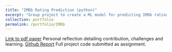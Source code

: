 ```yaml
---
title: "IMDb Rating Prediction (python)"
excerpt: "Group project to create a ML model for predicting IMDb ratings of film, based on data such as title, plot, actors, year, genre"
collection: portfolio
permalink: /portfolio/IMDb
---
```

[Link to pdf paper](http://TBlainUoB.github.io/files/DS_ACW_2___Reflection_Tom_Blain-3.pdf) Personal reflection detailing contribution, challenges and learning.
[Github Report](https://github.com/TBlainUoB/DST_Assessment2/tree/main/Report) Full project code submitted as assignment.
